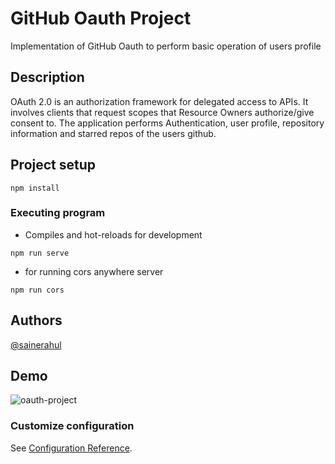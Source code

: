 # GitHub Oauth Project
Implementation of GitHub Oauth to perform basic operation of users profile

## Description
OAuth 2.0 is an authorization framework for delegated access to APIs. It involves clients that request scopes that Resource Owners authorize/give consent to.
The application performs Authentication, user profile, repository information and starred repos of the users github.

## Project setup
```
npm install
```

### Executing program
* Compiles and hot-reloads for development
```
npm run serve
```

* for running cors anywhere server
```
npm run cors
```

## Authors
[@sainerahul](https://github.com/sainerahul)
## Demo
![oauth-project](https://user-images.githubusercontent.com/48623718/158060160-a84bc5c6-8077-4ba7-a635-8845cc7dcb99.gif)

### Customize configuration
See [Configuration Reference](https://cli.vuejs.org/config/).
